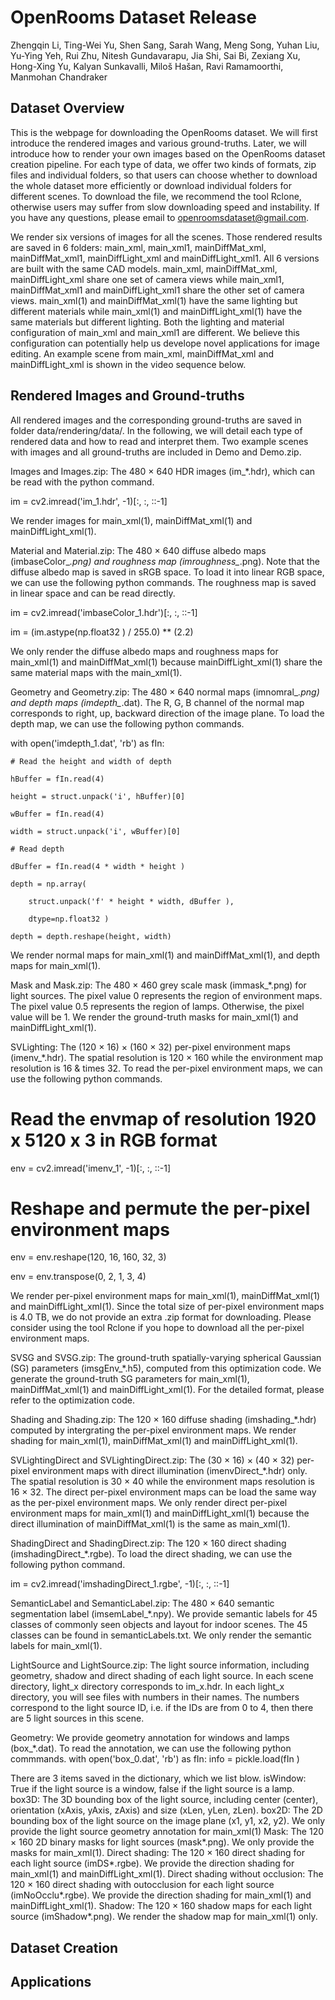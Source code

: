 # OpenRooms Dataset Release

Zhengqin Li, Ting-Wei Yu, Shen Sang, Sarah Wang, Meng Song, Yuhan Liu, Yu-Ying Yeh, Rui Zhu, Nitesh Gundavarapu, Jia Shi, Sai Bi, Zexiang Xu, Hong-Xing Yu, Kalyan Sunkavalli, Miloš Hašan, Ravi Ramamoorthi, Manmohan Chandraker

## Dataset Overview
This is the webpage for downloading the OpenRooms dataset. We will first introduce the rendered images and various ground-truths. Later, we will introduce how to render your own images based on the OpenRooms dataset creation pipeline. For each type of data, we offer two kinds of formats, zip files and individual folders, so that users can choose whether to download the whole dataset more efficiently or download individual folders for different scenes. To download the file, we recommend the tool Rclone, otherwise users may suffer from slow downloading speed and instability. If you have any questions, please email to openroomsdataset@gmail.com. 

We render six versions of images for all the scenes. Those rendered results are saved in 6 folders: main_xml, main_xml1, mainDiffMat_xml, mainDiffMat_xml1, mainDiffLight_xml and mainDiffLight_xml1. All 6 versions are built with the same CAD models. main_xml, mainDiffMat_xml, mainDiffLight_xml share one set of camera views while main_xml1, mainDiffMat_xml1 and mainDiffLight_xml1 share the other set of camera views. main_xml(1) and mainDiffMat_xml(1) have the same lighting but different materials while main_xml(1) and mainDiffLight_xml(1) have the same materials but different lighting. Both the lighting and material configuration of main_xml and main_xml1 are different. We believe this configuration can potentially help us develope novel applications for image editing. An example scene from main_xml, mainDiffMat_xml and mainDiffLight_xml is shown in the video sequence below. 

## Rendered Images and Ground-truths
All rendered images and the corresponding ground-truths are saved in folder data/rendering/data/. In the following, we will detail each type of rendered data and how to read and interpret them. Two example scenes with images and all ground-truths are included in Demo and Demo.zip. 

Images and Images.zip: The 480 × 640 HDR images (im_*.hdr), which can be read with the python command. 

im = cv2.imread('im_1.hdr', -1)[:, :, ::-1]

We render images for main_xml(1), mainDiffMat_xml(1) and mainDiffLight_xml(1).



Material and Material.zip: The 480 × 640 diffuse albedo maps (imbaseColor_*.png) and roughness map (imroughness_*.png). Note that the diffuse albedo map is saved in sRGB space. To load it into linear RGB space, we can use the following python commands. The roughness map is saved in linear space and can be read directly. 

im = cv2.imread('imbaseColor_1.hdr')[:, :, ::-1]

im = (im.astype(np.float32 ) / 255.0) ** (2.2)

We only render the diffuse albedo maps and roughness maps for main_xml(1) and mainDiffMat_xml(1) because mainDiffLight_xml(1) share the same material maps with the main_xml(1).



Geometry and Geometry.zip: The 480 × 640 normal maps (imnomral_*.png) and depth maps (imdepth_*.dat). The R, G, B channel of the normal map corresponds to right, up, backward direction of the image plane. To load the depth map, we can use the following python commands. 

with open('imdepth_1.dat', 'rb') as fIn:

    # Read the height and width of depth

    hBuffer = fIn.read(4)

    height = struct.unpack('i', hBuffer)[0]

    wBuffer = fIn.read(4)

    width = struct.unpack('i', wBuffer)[0]

    # Read depth 

    dBuffer = fIn.read(4 * width * height )

    depth = np.array(

        struct.unpack('f' * height * width, dBuffer ), 

        dtype=np.float32 )

    depth = depth.reshape(height, width)

We render normal maps for main_xml(1) and mainDiffMat_xml(1), and depth maps for main_xml(1).



Mask and Mask.zip: The 480 × 460 grey scale mask (immask_*.png) for light sources. The pixel value 0 represents the region of environment maps. The pixel value 0.5 represents the region of lamps. Otherwise, the pixel value will be 1. We render the ground-truth masks for main_xml(1) and mainDiffLight_xml(1). 

SVLighting: The (120 × 16) × (160 × 32) per-pixel environment maps (imenv_*.hdr). The spatial resolution is 120 × 160 while the environment map resolution is 16 & times 32. To read the per-pixel environment maps, we can use the following python commands. 

# Read the envmap of resolution 1920 x 5120 x 3 in RGB format 

env = cv2.imread('imenv_1', -1)[:, :, ::-1]

# Reshape and permute the per-pixel environment maps

env = env.reshape(120, 16, 160, 32, 3)

env = env.transpose(0, 2, 1, 3, 4)

We render per-pixel environment maps for main_xml(1), mainDiffMat_xml(1) and mainDiffLight_xml(1). Since the total size of per-pixel environment maps is 4.0 TB, we do not provide an extra .zip format for downloading. Please consider using the tool Rclone if you hope to download all the per-pixel environment maps.



SVSG and SVSG.zip: The ground-truth spatially-varying spherical Gaussian (SG) parameters (imsgEnv_*.h5), computed from this optimization code. We generate the ground-truth SG parameters for main_xml(1), mainDiffMat_xml(1) and mainDiffLight_xml(1). For the detailed format, please refer to the optimization code. 

Shading and Shading.zip: The 120 × 160 diffuse shading (imshading_*.hdr) computed by intergrating the per-pixel environment maps. We render shading for main_xml(1), mainDiffMat_xml(1) and mainDiffLight_xml(1). 

SVLightingDirect and SVLightingDirect.zip: The (30 × 16) × (40 × 32) per-pixel environment maps with direct illumination (imenvDirect_*.hdr) only. The spatial resolution is 30 × 40 while the environment maps resolution is 16 × 32. The direct per-pixel environment maps can be load the same way as the per-pixel environment maps. We only render direct per-pixel environment maps for main_xml(1) and mainDiffLight_xml(1) because the direct illumination of mainDiffMat_xml(1) is the same as main_xml(1). 

ShadingDirect and ShadingDirect.zip: The 120 × 160 direct shading (imshadingDirect_*.rgbe). To load the direct shading, we can use the following python command. 

im = cv2.imread('imshadingDirect_1.rgbe', -1)[:, :, ::-1]



SemanticLabel and SemanticLabel.zip: The 480 × 640 semantic segmentation label (imsemLabel_*.npy). We provide semantic labels for 45 classes of commonly seen objects and layout for indoor scenes. The 45 classes can be found in semanticLabels.txt. We only render the semantic labels for main_xml(1). 

LightSource and LightSource.zip: The light source information, including geometry, shadow and direct shading of each light source. In each scene directory, light_x directory corresponds to im_x.hdr. In each light_x directory, you will see files with numbers in their names. The numbers correspond to the light source ID, i.e. if the IDs are from 0 to 4, then there are 5 light sources in this scene. 

Geometry: We provide geometry annotation for windows and lamps (box_*.dat). To read the annotation, we can use the following python commmands. with open('box_0.dat', 'rb')  as fIn:
    info = pickle.load(fIn )

There are 3 items saved in the dictionary, which we list blow.
isWindow: True if the light source is a window, false if the light source is a lamp. 
box3D: The 3D bounding box of the light source, including center (center), orientation (xAxis, yAxis, zAxis) and size (xLen, yLen, zLen). 
box2D: The 2D bounding box of the light source on the image plane (x1, y1, x2, y2). 
We only provide the light source geometry annotation for main_xml(1) 
Mask: The 120 × 160 2D binary masks for light sources (mask*.png). We only provide the masks for main_xml(1). 
Direct shading: The 120 × 160 direct shading for each light source (imDS*.rgbe). We provide the direction shading for main_xml(1) and mainDiffLight_xml(1). 
Direct shading without occlusion: The 120 × 160 direct shading with outocclusion for each light source (imNoOcclu*.rgbe). We provide the direction shading for main_xml(1) and mainDiffLight_xml(1). 
Shadow: The 120 × 160 shadow maps for each light source (imShadow*.png). We render the shadow map for main_xml(1) only. 

## Dataset Creation 

## Applications

